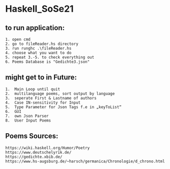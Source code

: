 # Haskell_SoSe21

## to run application:
    1. open cmd
    2. go to fileReader.hs directory
    3. run runghc .\fileReader.hs 
    4. choose what you want to do
    5. repeat 3.-5. to check everything out
    6. Poems Database is "Gedichte3.json"

## might get to in Future:
    1.  Main Loop until quit
    2.  multilanguage poems, sort output by language
    3.  seperate First & Lastname of authors
    4.  Case IN-sensitivity for Input
    5.  Type Parameter for Json Tags f.e in „keyToList“	
    6.  GUI
    7.  own Json Parser
    8.  User Input Poems


## Poems Sources:
    https://wiki.haskell.org/Humor/Poetry
    https://www.deutschelyrik.de/
    https://gedichte.xbib.de/
    https://www.hs-augsburg.de/~harsch/germanica/Chronologie/d_chrono.html
